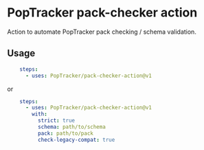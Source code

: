 # PopTracker pack-checker action

Action to automate PopTracker pack checking / schema validation.


## Usage

```yaml
    steps:
      - uses: PopTracker/pack-checker-action@v1
```

or

```yaml
    steps:
      - uses: PopTracker/pack-checker-action@v1
        with:
          strict: true
          schema: path/to/schema
          pack: path/to/pack
          check-legacy-compat: true
```
